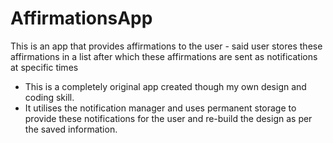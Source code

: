# AffirmationsApp
This is an app that provides affirmations to the user - said user stores these affirmations in a list after which these affirmations are sent as notifications at specific times
* This is a completely original app created though my own design and coding skill.
* It utilises the notification manager and uses permanent storage to provide these notifications for the user and re-build the design as per the saved information.
